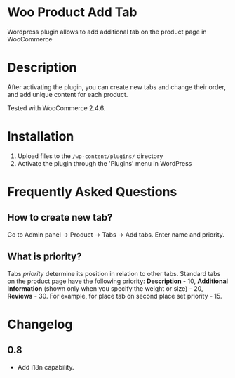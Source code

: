 # Woo Product Add Tab

Wordpress plugin allows to add additional tab on the product page in WooCommerce

# Description

After activating the plugin, you can create new tabs and change their order, and add unique content for each product.

Tested with WooCommerce 2.4.6.

# Installation

1. Upload files to the `/wp-content/plugins/` directory
2. Activate the plugin through the 'Plugins' menu in WordPress

# Frequently Asked Questions

## How to create new tab?

Go to Admin panel -> Product -> Tabs -> Add tabs.
Enter name and priority.

## What is priority?

Tabs *priority* determine its position in relation to other tabs. Standard tabs on the product page have the following priority: **Description** - 10, **Additional Information** (shown only when you specify the weight or size) - 20, **Reviews** - 30. For example, for place tab on second place set priority - 15.


# Changelog

## 0.8
* Add i18n capability.

